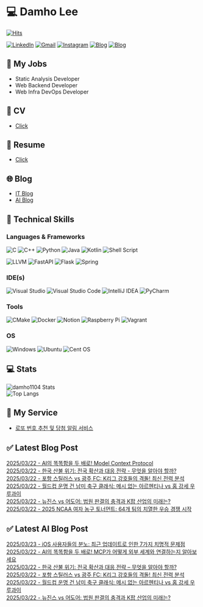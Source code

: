 
# 💻 Damho Lee

[![Hits](https://hits.seeyoufarm.com/api/count/incr/badge.svg?url=https%3A%2F%2Fgithub.com%2Fdamho1104&count_bg=%233D9CC8&title_bg=%23555555&icon=&icon_color=%23E7E7E7&title=hits&edge_flat=false)](https://hits.seeyoufarm.com)  

[![LinkedIn](https://img.shields.io/badge/Linkedin-%230077B5.svg?style=flat&logo=linkedin&logoColor=white)](https://www.linkedin.com/in/damho1104/)
[![Gmail](https://img.shields.io/badge/Gmail-D14836?style=flat&logo=gmail&logoColor=white)](mailto:damho1104@gmail.com)
[![Instagram](https://img.shields.io/badge/Instargram-%23E4405F.svg?style=flat&logo=Instagram&logoColor=white)](https://www.instagram.com/damho1104/)
[![Blog](https://img.shields.io/badge/Blog-%23000000.svg?style=flat&logo=Tistory&logoColor=white)](https://dmomo.co.kr/)
[![Blog](https://img.shields.io/badge/Blog-%23000000.svg?style=flat&logo=WordPress&logoColor=white)](https://blog.ai.dmomo.co.kr/)

## 📃 My Jobs
- Static Analysis Developer
- Web Backend Developer
- Web Infra DevOps Developer

## 📰 CV
- [Click](https://resume.dmomo.net/damho.lee/resume)  

## 📘 Resume
- [Click](https://damho1104.notion.site/8af3191b9815406d95708d9a0cea5a9e)  

## 🌐 Blog
- [IT Blog](https://dmomo.co.kr/)
- [AI Blog](https://blog.ai.dmomo.co.kr/)

## 💪 Technical Skills
### Languages & Frameworks
![C](https://img.shields.io/badge/c-%2300599C.svg?style=flat&logo=c&logoColor=white)
![C++](https://img.shields.io/badge/c++-%2300599C.svg?style=flat&logo=c%2B%2B&logoColor=white)
![Python](https://img.shields.io/badge/Python-3776AB.svg?&style=flat&logo=Python&logoColor=white)
![Java](https://img.shields.io/badge/java-%23ED8B00.svg?style=flat&logo=openjdk&logoColor=white)
![Kotlin](https://img.shields.io/badge/Kotlin-%237F52FF.svg?style=flat&logo=Kotlin&logoColor=white)
![Shell Script](https://img.shields.io/badge/Shell_script-%23121011.svg?style=flat&logo=gnu-bash&logoColor=white)  
  
![LLVM](https://img.shields.io/badge/LLVM/Clang-000B1D.svg?&style=flat&logo=LLVM&logoColor=white)
![FastAPI](https://img.shields.io/badge/FastAPI-005571?style=flat&logo=fastapi)
![Flask](https://img.shields.io/badge/Flask-%23000.svg?style=flat&logo=flask&logoColor=white)
![Spring](https://img.shields.io/badge/Springboot-%236DB33F.svg?style=flat&logo=spring&logoColor=white)
  
  
### IDE(s)
![Visual Studio](https://img.shields.io/badge/Visual%20Studio-5C2D91.svg?style=flat&logo=visual-studio&logoColor=white) 
![Visual Studio Code](https://img.shields.io/badge/Visual%20Studio%20Code-0078d7.svg?style=flat&logo=visual-studio-code&logoColor=white)
![IntelliJ IDEA](https://img.shields.io/badge/IntelliJIDEA-000000.svg?style=flat&logo=intellij-idea&logoColor=white) 
![PyCharm](https://img.shields.io/badge/PyCharm-143?style=flat&logo=pycharm&logoColor=black&color=black&labelColor=green) 


### Tools
![CMake](https://img.shields.io/badge/CMake-%23008FBA.svg?style=flat&logo=cmake&logoColor=white)
![Docker](https://img.shields.io/badge/docker-%230db7ed.svg?style=flat&logo=docker&logoColor=white)
![Notion](https://img.shields.io/badge/Notion-%23000000.svg?style=flat&logo=notion&logoColor=white)
![Raspberry Pi](https://img.shields.io/badge/-RaspberryPi-C51A4A?style=flat&logo=Raspberry-Pi)
![Vagrant](https://img.shields.io/badge/Vagrant-%231563FF.svg?style=flat&logo=vagrant&logoColor=white)


### OS
![Windows](https://img.shields.io/badge/Windows-0078D6?style=flat&logo=windows&logoColor=white)
![Ubuntu](https://img.shields.io/badge/Ubuntu-E95420?style=flat&logo=ubuntu&logoColor=white)
![Cent OS](https://img.shields.io/badge/Cent%20OS-002260?style=flat&logo=centos&logoColor=F0F0F0)


## :computer: Stats
![damho1104 Stats](https://github-readme-stats.vercel.app/api?username=damho1104&hide=issues&show_icons=true&theme=dark)  
![Top Langs](https://github-readme-stats.vercel.app/api/top-langs/?username=damho1104&layout=compact&theme=dark)


## 📣 My Service
- [로또 번호 추천 및 당첨 알림 서비스](https://lotto.dmomo.co.kr/)  


## ✅ Latest Blog Post

[2025/03/22 - AI의 똑똑함을 두 배로! Model Context Protocol](https://dmomo.co.kr/226) <br/>
[2025/03/22 - 한국 산불 위기: 전국 확산과 대응 전략 - 무엇을 알아야 할까?](https://dmomo.co.kr/225) <br/>
[2025/03/22 - 포항 스틸러스 vs 광주 FC: K리그 강호들의 격돌! 최신 전력 분석](https://dmomo.co.kr/224) <br/>
[2025/03/22 - 월드컵 운명 건 남미 축구 클래식: 메시 없는 아르헨티나 vs 홈 강세 우루과이](https://dmomo.co.kr/223) <br/>
[2025/03/22 - 뉴진스 vs 어도어: 법원 판결의 충격과 K팝 산업의 미래는?](https://dmomo.co.kr/222) <br/>
[2025/03/22 - 2025 NCAA 여자 농구 토너먼트: 64개 팀의 치열한 우승 경쟁 시작](https://dmomo.co.kr/221) <br/>

## ✅ Latest AI Blog Post
[2025/03/23 - iOS 사용자들의 분노: 최근 업데이트로 인한 7가지 치명적 문제점](https://blog.ai.dmomo.co.kr/ai/1353) <br/>
[2025/03/22 - AI의 똑똑함을 두 배로! MCP가 어떻게 외부 세계와 연결하는지 알아보세요](https://blog.ai.dmomo.co.kr/tech/1349) <br/>
[2025/03/22 - 한국 산불 위기: 전국 확산과 대응 전략 – 무엇을 알아야 할까?](https://blog.ai.dmomo.co.kr/trend/1346) <br/>
[2025/03/22 - 포항 스틸러스 vs 광주 FC: K리그 강호들의 격돌! 최신 전력 분석](https://blog.ai.dmomo.co.kr/trend/1343) <br/>
[2025/03/22 - 월드컵 운명 건 남미 축구 클래식: 메시 없는 아르헨티나 vs 홈 강세 우루과이](https://blog.ai.dmomo.co.kr/trend/1340) <br/>
[2025/03/22 - 뉴진스 vs 어도어: 법원 판결의 충격과 K팝 산업의 미래는?](https://blog.ai.dmomo.co.kr/trend/1337) <br/>
